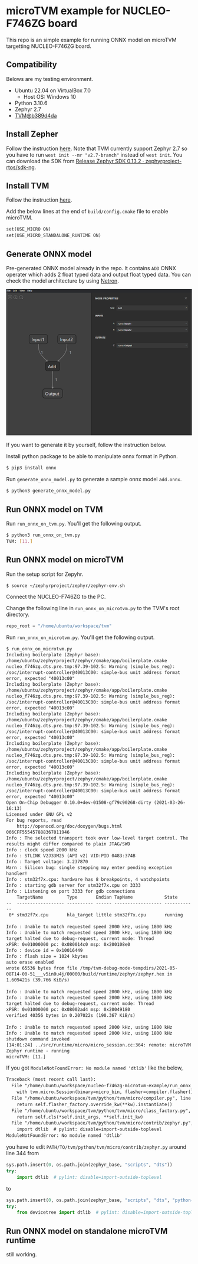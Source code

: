# microTVM example for NUCLEO-F746ZG board

This repo is an simple example for running ONNX model on microTVM targetting NUCLEO-F746ZG board.

## Compatibility

Belows are my testing environment.

- Ubuntu 22.04 on VirtualBox 7.0
  - Host OS: Windows 10
- Python 3.10.6
- Zephyr 2.7
- [TVM@b389d4da](https://github.com/apache/tvm/tree/b389d4dac45bb1fd502940d87126d0a89e15188e)

## Install Zepher

Follow the instruction [here](https://docs.zephyrproject.org/latest/getting_started/index.html).
Note that TVM currently support Zephyr 2.7 so you have to run `west init --mr "v2.7-branch"` instead of `west init`.
You can download the SDK from [Release Zephyr SDK 0.13.2 · zephyrproject-rtos/sdk-ng](https://github.com/zephyrproject-rtos/sdk-ng/releases/tag/v0.13.2).

## Install TVM

Follow the instruction [here](https://tvm.apache.org/docs/install/from_source.html).

Add the below lines at the end of `build/config.cmake` file to enable microTVM.

```txt
set(USE_MICRO ON)
set(USE_MICRO_STANDALONE_RUNTIME ON)
```

## Generate ONNX model

Pre-generated ONNX model already in the repo.
It contains `ADD` ONNX operater which adds 2 float typed data and output float typed data.
You can check the model architecture by using [Netron](https://github.com/lutzroeder/netron).

![](docs/netron-add-onnx.png)

If you want to generate it by yourself, follow the instruction below.

Install python package to be able to manipulate onnx format in Python.

```bash
$ pip3 install onnx
```

Run `generate_onnx_model.py` to generate a sample onnx model `add.onnx`.

```bash
$ python3 generate_onnx_model.py
```

## Run ONNX model on TVM

Run `run_onnx_on_tvm.py`.
You'll get the following output.

```bash
$ python3 run_onnx_on_tvm.py
TVM: [11.]
```

## Run ONNX model on microTVM

Run the setup script for Zepyhr.

```bash
$ source ~/zephyrproject/zephyr/zephyr-env.sh
```

Connect the NUCLEO-F746ZG to the PC.

Change the following line in `run_onnx_on_microtvm.py` to the TVM's root directory.

```python
repo_root = "/home/ubuntu/workspace/tvm"
```

Run `run_onnx_on_microtvm.py`.
You'll get the following output.

```
$ run_onnx_on_microtvm.py
Including boilerplate (Zephyr base): /home/ubuntu/zephyrproject/zephyr/cmake/app/boilerplate.cmake
nucleo_f746zg.dts.pre.tmp:97.39-102.5: Warning (simple_bus_reg): /soc/interrupt-controller@40013C00: simple-bus unit address format error, expected "40013c00"
Including boilerplate (Zephyr base): /home/ubuntu/zephyrproject/zephyr/cmake/app/boilerplate.cmake
nucleo_f746zg.dts.pre.tmp:97.39-102.5: Warning (simple_bus_reg): /soc/interrupt-controller@40013C00: simple-bus unit address format error, expected "40013c00"
Including boilerplate (Zephyr base): /home/ubuntu/zephyrproject/zephyr/cmake/app/boilerplate.cmake
nucleo_f746zg.dts.pre.tmp:97.39-102.5: Warning (simple_bus_reg): /soc/interrupt-controller@40013C00: simple-bus unit address format error, expected "40013c00"
Including boilerplate (Zephyr base): /home/ubuntu/zephyrproject/zephyr/cmake/app/boilerplate.cmake
nucleo_f746zg.dts.pre.tmp:97.39-102.5: Warning (simple_bus_reg): /soc/interrupt-controller@40013C00: simple-bus unit address format error, expected "40013c00"
Including boilerplate (Zephyr base): /home/ubuntu/zephyrproject/zephyr/cmake/app/boilerplate.cmake
nucleo_f746zg.dts.pre.tmp:97.39-102.5: Warning (simple_bus_reg): /soc/interrupt-controller@40013C00: simple-bus unit address format error, expected "40013c00"
Open On-Chip Debugger 0.10.0+dev-01508-gf79c90268-dirty (2021-03-26-16:13)
Licensed under GNU GPL v2
For bug reports, read
	http://openocd.org/doc/doxygen/bugs.html
066CFF555457888367011946
Info : The selected transport took over low-level target control. The results might differ compared to plain JTAG/SWD
Info : clock speed 2000 kHz
Info : STLINK V2J33M25 (API v2) VID:PID 0483:374B
Info : Target voltage: 3.237870
Warn : Silicon bug: single stepping may enter pending exception handler!
Info : stm32f7x.cpu: hardware has 8 breakpoints, 4 watchpoints
Info : starting gdb server for stm32f7x.cpu on 3333
Info : Listening on port 3333 for gdb connections
    TargetName         Type       Endian TapName            State
--  ------------------ ---------- ------ ------------------ ------------
 0* stm32f7x.cpu       hla_target little stm32f7x.cpu       running

Info : Unable to match requested speed 2000 kHz, using 1800 kHz
Info : Unable to match requested speed 2000 kHz, using 1800 kHz
target halted due to debug-request, current mode: Thread
xPSR: 0x01000000 pc: 0x080014c0 msp: 0x200108e0
Info : device id = 0x10016449
Info : flash size = 1024 kbytes
auto erase enabled
wrote 65536 bytes from file /tmp/tvm-debug-mode-tempdirs/2021-05-08T14-00-51___v5in0u4j/00000/build/runtime/zephyr/zephyr.hex in 1.609421s (39.766 KiB/s)

Info : Unable to match requested speed 2000 kHz, using 1800 kHz
Info : Unable to match requested speed 2000 kHz, using 1800 kHz
target halted due to debug-request, current mode: Thread
xPSR: 0x01000000 pc: 0x08002ad4 msp: 0x20049180
verified 40356 bytes in 0.207022s (190.367 KiB/s)

Info : Unable to match requested speed 2000 kHz, using 1800 kHz
Info : Unable to match requested speed 2000 kHz, using 1800 kHz
shutdown command invoked
[14:01:24] ../src/runtime/micro/micro_session.cc:364: remote: microTVM Zephyr runtime - running
microTVM: [11.]
```

If you got `ModuleNotFoundError: No module named 'dtlib'` like the below,

```txt
Traceback (most recent call last):
  File "/home/ubuntu/workspace/nucleo-f746zg-microtvm-example/run_onnx_on_microtvm.py", line 39, in <module>
    with tvm.micro.Session(binary=micro_bin, flasher=compiler.flasher()) as sess:
  File "/home/ubuntu/workspace/tvm/python/tvm/micro/compiler.py", line 218, in flasher
    return self.flasher_factory.override_kw(**kw).instantiate()
  File "/home/ubuntu/workspace/tvm/python/tvm/micro/class_factory.py", line 58, in instantiate
    return self.cls(*self.init_args, **self.init_kw)
  File "/home/ubuntu/workspace/tvm/python/tvm/micro/contrib/zephyr.py", line 346, in __init__
    import dtlib  # pylint: disable=import-outside-toplevel
ModuleNotFoundError: No module named 'dtlib'
```

you have to edit `PATH/TO/tvm/python/tvm/micro/contrib/zephyr.py` around line 344 from

```python
sys.path.insert(0, os.path.join(zephyr_base, "scripts", "dts"))
try:
    import dtlib  # pylint: disable=import-outside-toplevel
```

to

```python
sys.path.insert(0, os.path.join(zephyr_base, "scripts", "dts", "python-devicetree", "src"))
try:
    from devicetree import dtlib  # pylint: disable=import-outside-toplevel
```

## Run ONNX model on standalone microTVM runtime

still working.

